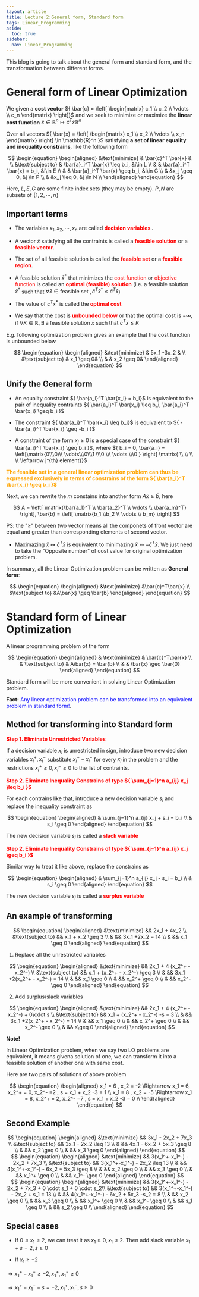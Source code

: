 ```yaml
---
layout: article
title: Lecture 2:General form, Standard form
tags: Linear_Programming
aside:
  toc: true
sidebar:
  nav: Linear_Programming
---
```


This blog is going to talk about the general form and standard form, and the transformation between different forms.

<!--more-->

# General form of Linear Optimization

We given a <b>cost vector</b> ${ \bar{c} = \left[ \begin{matrix} c_1 \\ c_2 \\ \vdots \\ c_n \end{matrix} \right]}$ and we seek to minimize or maximize the <b>linear cost function</b> ${ \bar{x} \in \mathbb{R}^n \mapsto \bar{c}^T \bar{x} \mathbb{R}^n}$

Over all vectors ${ \bar{x} = \left[ \begin{matrix} x_1 \\ x_2 \\ \vdots \\ x_n \end{matrix} \right] \in \mathbb{R}^n }$ satisfying <b>a set of linear equality and inequality constrains</b>, like the following form

<center>$$
\begin{equation}
\begin{aligned}
&\text{minimize} & \bar{c}^T \bar{x} & \\
&\text{subject to} & \bar{a}_i^T \bar{x} \leq b_i,  &i\in L \\
& & \bar{a}_i^T \bar{x} = b_i, &i\in E \\
& & \bar{a}_i^T \bar{x} \geq b_i, &i\in G \\
& &x_j \geq 0, &j \in P \\
& &x_j \leq 0, &j \in N \\
\end{aligned}
\end{equation}
$$</center>

Here, ${ L,E,G }$ are some finite index sets (they may be empty). ${ P,N }$ are subsets of ${ \{1,2,\cdots, n\} }$

## Important terms

* The variables ${ x_1,x_2,\cdots,x_n }$ are called <b><font color=red> decision variables </font></b>. 

* A vector ${ \bar{x} }$ satisfying all the contraints is called a <b><font color=red> feasible solution</font></b> or a <b><font color=red> feasible vector</font></b>.

* The set of all feasible solution is called the <b><font color=red> feasible set</font></b> or a <b><font color=red> feasible region</font></b>.

* A feasible solution ${ \bar{x}^* }$ that minimizes the <font color=red>cost function</font></b> or <font color=red>objective function</font></b> is called an <b><font color=red>optimal (feasible) solution</font></b> (i.e. a feasible solution ${  \bar{x}^*}$ such that ${ \forall \bar{x} \in \text{feasible set }, \bar{c}^T\bar{x}^* \leq \bar{c}^T \bar{x}}$)

* The value of ${ \bar{c}^T\bar{x}^* }$ is called the <b><font color=red>optimal cost</font></b>

* We say that the cost is <b><font color=red>unbounded below</font></b> or that the optimal cost is ${ -\infty }$, if ${ \forall K\in \mathbb{R}, \exists }$ a feasible solution ${ \bar{x} }$ such that ${ \bar{c}^T\bar{x} \leq K }$

E.g. following optimization problem gives an example that the cost function is unbounded below

<center>$$
\begin{equation}
\begin{aligned}
&\text{minimize} & 5x_1 -3x_2 & \\
&\text{subject to} & x_1 \geq 0& \\
& & x_2 \geq 0&
\end{aligned}
\end{equation}
$$</center>

## Unify the General form

* An equality constraint ${ \bar{a_i}^T \bar{x_i} = b_i}$ is equivalent to the pair of inequality contraints ${ \bar{a_i}^T \bar{x_i} \leq b_i, \bar{a_i}^T \bar{x_i} \geq b_i }$

* The constraint ${ \bar{a_i}^T \bar{x_i} \leq b_i}$ is equivalent to ${  - \bar{a_i}^T \bar{x_i} \geq  -b_i }$

* A constraint of the form ${ x_j \geq 0 }$ is a special case of the constraint ${ \bar{a_i}^T \bar{x_i} \geq b_i  }$, where ${ b_i = 0, \bar{a_i} = \left[\matrix{0\\\0\\\ \vdots\\\0\\\1 \\\0 \\\ \vdots \\\0 } \right] \matrix{ \\ \\ \\ \\ \leftarrow j^{th} element}}$

<b><font color=orange>The feasible set in a general linear optimization problem can thus be expressed exclusively in terms of constrains of the form ${ \bar{a_i}^T \bar{x_i} \geq b_i }$ </font></b>

Next, we can rewrite the ${ m }$ constains into another form ${ A\bar{x} \geq \bar{b} }$, here

<center>$$
A = \left[ \matrix{\bar{a_1}^T \\ \bar{a_2}^T \\ \vdots \\ \bar{a_m}^T} \right], \bar{b} = \left[ \matrix{b_1 \\b_2 \\ \vdots \\ b_m} \right]
$$</center>

PS: the "${ \geq }$" between two vector means all the componets of front vector are equal and greater than corresponding elements of second vector.

* Maximazing ${ \bar{x} \mapsto \bar{c}^T \bar{x} }$ is equivalent to minimazing ${ \bar{x} \mapsto - \bar{c}^T \bar{x}}$. We just need to take the "Opposite number" of cost value for original optimization problem.

In summary, all the Linear Optimization problem can be written as <b>General form</b>:

<center>$$
\begin{equation}
\begin{aligned}
&\text{minimize}  &\bar{c}^T\bar{x}  \\
&\text{subject to} &A\bar{x} \geq \bar{b}
\end{aligned}
\end{equation}
$$</center>

# Standard form of Linear Optimization

A linear programming problem of the form

<center>$$
\begin{equation}
\begin{aligned}
& \text{minimize}  & \bar{c}^T\bar{x}  \\
& \text{subject to} & A\bar{x} = \bar{b} \\
& & \bar{x} \geq \bar{0}
\end{aligned}
\end{equation}
$$</center>

Standard form will be more convenient in solving Linear Optimization problem.

<b>Fact:</b> <font color=blue> Any linear optimization problem can be transformed into an equivalent problem in standard form!</font>.

## Method for transforming into Standard form

<b><font color=red>Step 1. Eliminate Unrestricted Variables</font></b>

If a  decision variable ${ x_i }$ is unrestricted in sign, introduce two new decision variables ${ x_i^+ , x_i^- }$ substitute ${ x_i^+ - x_i^-  }$ for every ${ x_i }$ in the problem and the restrictions ${ x_i^+ \geq 0 , x_i^-  \geq 0}$ to the list of contraints.

<b><font color=red>Step 2. Eliminate Inequality Constrains of type ${ \sum_{j=1}^n a_{ij} x_j \leq b_i }$</font></b>

For each contrains like that, introduce a new decision variable ${ s_i }$ and replace the inequality constraint as

<center>$$
\begin{equation}
\begin{aligned}
& \sum_{j=1}^n a_{ij} x_j + s_i =  b_i \\
& s_i \geq 0
\end{aligned}
\end{equation}
$$</center>

The new decision variable ${ s_i }$ is called a  <b><font color=red>slack variable</font></b>

<b><font color=red>Step 2. Eliminate Inequality Constrains of type ${ \sum_{j=1}^n a_{ij} x_j \geq b_i }$</font></b>

Similar way to treat it like above, replace the constrains as

<center>$$
\begin{equation}
\begin{aligned}
& \sum_{j=1}^n a_{ij} x_j - s_i =  b_i \\
& s_i \geq 0
\end{aligned}
\end{equation}
$$</center>

The new decision variable ${ s_i }$ is called a  <b><font color=red>surplus variable</font></b>

## An example of transforming

<center>$$
\begin{equation}
\begin{aligned}
&\text{minimize} && 2x_1 + 4x_2  \\
&\text{subject to} && x_1 + x_2 \geq 3  \\
& && 3x_1 +2x_2 = 14 \\
& && x_1 \geq 0
\end{aligned}
\end{equation}
$$</center>

1. Replace all the unrestricted variables

<center>$$
\begin{equation}
\begin{aligned}
&\text{minimize} && 2x_1 + 4 (x_2^+ - x_2^-)  \\
&\text{subject to} && x_1 + (x_2^+ - x_2^-) \geq 3  \\
& && 3x_1 +2(x_2^+ - x_2^-) = 14 \\
& && x_1 \geq 0 \\
& && x_2^+ \geq 0 \\
& && x_2^- \geq 0
\end{aligned}
\end{equation}
$$</center>

2. Add surplus/slack variables

<center>$$
\begin{equation}
\begin{aligned}
&\text{minimize} && 2x_1 + 4 (x_2^+ - x_2^-) + 0\cdot s  \\
&\text{subject to} && x_1 + (x_2^+ - x_2^-) -s = 3  \\
& && 3x_1 +2(x_2^+ - x_2^-) = 14 \\
& && x_1 \geq 0 \\
& && x_2^+ \geq 0 \\
& && x_2^- \geq 0 \\
& && s\geq 0
\end{aligned}
\end{equation}
$$</center>

<b>Note!</b>

In Linear Optimization problem, when we say two LO problems are equivalent, it means givena solution of one, we can transform it into a feasible solution of another one with same cost. 

Here are two pairs of solutions of above problem

<center>$$
\begin{equation}
\begin{aligned}
x_1 = 6 , x_2 = -2 \Rightarrow x_1 = 6, x_2^+ = 0, x_2^- =2 , s = x_1 + x_2 -3 = 1 \\
x_1 = 8 , x_2 = -5 \Rightarrow x_1 = 8, x_2^+ = 2, x_2^- =7 , s = x_1 + x_2 -3 = 0 \\
\end{aligned}
\end{equation}
$$</center>

## Second Example

<center>$$
\begin{equation}
\begin{aligned}
&\text{minimize} && 3x_1 - 2x_2 + 7x_3 \\
&\text{subject to} && 3x_1 - 2x_2 \leq 13  \\
& && 4x_1  - 6x_2 + 5x_3 \geq 8 \\
& && x_2 \geq 0 \\
& && x_3 \geq 0
\end{aligned}
\end{equation}
$$</center>


<center>$$
\begin{equation}
\begin{aligned}
&\text{minimize} && 3(x_1^+-x_1^-) - 2x_2 + 7x_3 \\
&\text{subject to} && 3(x_1^+-x_1^-) - 2x_2 \leq 13  \\
& && 4(x_1^+-x_1^-)  - 6x_2 + 5x_3 \geq 8 \\
& && x_2 \geq 0 \\
& && x_3 \geq 0 \\
& && x_1^+ \geq 0 \\
& && x_1^- \geq 0
\end{aligned}
\end{equation}
$$</center>

<center>$$
\begin{equation}
\begin{aligned}
&\text{minimize} && 3(x_1^+-x_1^-) - 2x_2 + 7x_3 + 0 \cdot s_1 +  0 \cdot s_2\\
&\text{subject to} && 3(x_1^+-x_1^-) - 2x_2 + s_1 =  13  \\
& && 4(x_1^+-x_1^-)  - 6x_2 + 5x_3 -s_2 = 8 \\
& && x_2 \geq 0 \\
& && x_3 \geq 0 \\
& && x_1^+ \geq 0 \\
& && x_1^- \geq 0 \\
& && s_1 \geq 0 \\
& && s_2 \geq 0 \\
\end{aligned}
\end{equation}
$$</center>

## Special cases

* If ${ 0\leq x_1 \leq 2 }$, we can treat it as ${ x_1 \geq 0, x_1 \leq 2 }$. Then add slack variable ${ x_1 + s = 2, s\geq 0 }$

* If ${ x_1 \geq -2   }$ 

${\Rightarrow x_1^+ - x_1^- \geq -2, x_1^+ , x_1^- \geq 0  }$

${\Rightarrow x_1^+ - x_1^- - s =  -2, x_1^+ , x_1^-,s \geq 0 }$ 